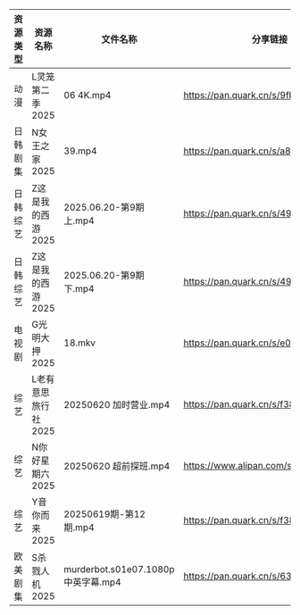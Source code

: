 | 资源类型 | 资源名称         | 文件名称                           | 分享链接                                 | 更新时间                |
| ---- | ------------ | ------------------------------ | ------------------------------------ | ------------------- |
| 动漫   | L灵笼第二季2025   | 06 4K.mp4                      | https://pan.quark.cn/s/9fb249c91348  | 2025-06-20 16:27:22 |
| 日韩剧集 | N女王之家2025    | 39.mp4                         | https://pan.quark.cn/s/a85463f38f49  | 2025-06-20 16:29:23 |
| 日韩综艺 | Z这是我的西游2025  | 2025.06.20-第9期上.mp4            | https://pan.quark.cn/s/49b761fe572b  | 2025-06-20 16:40:41 |
| 日韩综艺 | Z这是我的西游2025  | 2025.06.20-第9期下.mp4            | https://pan.quark.cn/s/49b761fe572b  | 2025-06-20 16:40:47 |
| 电视剧  | G光明大押2025    | 18.mkv                         | https://pan.quark.cn/s/e049cef95b6c  | 2025-06-20 16:23:05 |
| 综艺   | L老有意思旅行社2025 | 20250620 加时营业.mp4              | https://pan.quark.cn/s/f387ccfb541f  | 2025-06-20 16:39:15 |
| 综艺   | N你好星期六2025   | 20250620 超前探班.mp4              | https://www.alipan.com/s/nvuMvPrHLGa | 2025-06-20 15:04:30 |
| 综艺   | Y音你而来2025    | 20250619期-第12期.mp4             | https://pan.quark.cn/s/f38b4f6a71fe  | 2025-06-20 01:39:48 |
| 欧美剧集 | S杀戮人机2025    | murderbot.s01e07.1080p中英字幕.mp4 | https://pan.quark.cn/s/6334a00109f2  | 2025-06-20 16:31:49 |
